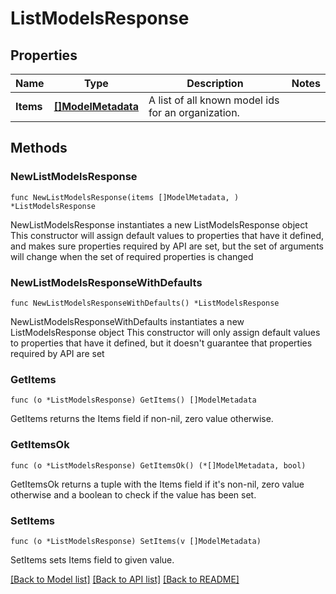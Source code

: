 # ListModelsResponse

## Properties

Name | Type | Description | Notes
------------ | ------------- | ------------- | -------------
**Items** | [**[]ModelMetadata**](ModelMetadata.md) | A list of all known model ids for an organization. | 

## Methods

### NewListModelsResponse

`func NewListModelsResponse(items []ModelMetadata, ) *ListModelsResponse`

NewListModelsResponse instantiates a new ListModelsResponse object
This constructor will assign default values to properties that have it defined,
and makes sure properties required by API are set, but the set of arguments
will change when the set of required properties is changed

### NewListModelsResponseWithDefaults

`func NewListModelsResponseWithDefaults() *ListModelsResponse`

NewListModelsResponseWithDefaults instantiates a new ListModelsResponse object
This constructor will only assign default values to properties that have it defined,
but it doesn't guarantee that properties required by API are set

### GetItems

`func (o *ListModelsResponse) GetItems() []ModelMetadata`

GetItems returns the Items field if non-nil, zero value otherwise.

### GetItemsOk

`func (o *ListModelsResponse) GetItemsOk() (*[]ModelMetadata, bool)`

GetItemsOk returns a tuple with the Items field if it's non-nil, zero value otherwise
and a boolean to check if the value has been set.

### SetItems

`func (o *ListModelsResponse) SetItems(v []ModelMetadata)`

SetItems sets Items field to given value.



[[Back to Model list]](../README.md#documentation-for-models) [[Back to API list]](../README.md#documentation-for-api-endpoints) [[Back to README]](../README.md)


